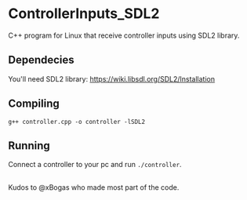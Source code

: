 # ControllerInputs_SDL2
C++ program for Linux that receive controller inputs using SDL2 library.


## Dependecies

You'll need SDL2 library: https://wiki.libsdl.org/SDL2/Installation

## Compiling

```g++ controller.cpp -o controller -lSDL2```

## Running

Connect a controller to your pc and run ```./controller```.

## 

Kudos to @xBogas who made most part of the code.

